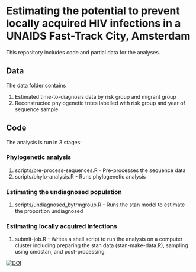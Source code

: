 # Estimating the potential to prevent locally acquired HIV infections in a UNAIDS Fast-Track City, Amsterdam

This repository includes code and partial data for the analyses.

## Data
The data folder contains
1)  Estimated time-to-diagnosis data by risk group and migrant group
2)  Reconstructed phylogenetic trees labelled with risk group and year of sequence sample

## Code
The analysis is run in 3 stages:

### Phylogenetic analysis
1) scripts/pre-process-sequences.R - Pre-processes the sequence data
2) scripts/phylo-analysis.R - Runs phylogenetic analysis

### Estimating the undiagnosed population
1) scripts/undiagnosed_bytrmgroup.R - Runs the stan model to estimate the proportion undiagnosed


### Estimating locally acquired infections
1) submit-job.R - Writes a shell script to run the analysis on a computer cluster including preparing the stan data (stan-make-data.R), sampling using cmdstan, and post-processing

[![DOI](https://zenodo.org/badge/504520616.svg)](https://zenodo.org/badge/latestdoi/504520616)
